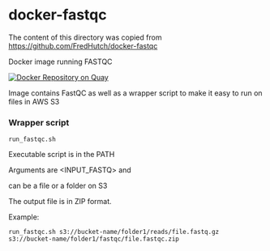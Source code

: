 # docker-fastqc

The content of this directory was copied from https://github.com/FredHutch/docker-fastqc

Docker image running FASTQC

[![Docker Repository on Quay](https://quay.io/repository/fhcrc-microbiome/fastqc/status "Docker Repository on Quay")](https://quay.io/repository/fhcrc-microbiome/fastqc)

Image contains FastQC as well as a wrapper script to make it easy to run on files in AWS S3

### Wrapper script

`run_fastqc.sh`

Executable script is in the PATH

Arguments are <INPUT_FASTQ> and <OUTPUT>

<OUTPUT> can be a file or a folder on S3

The output file is in ZIP format.

Example:

```
run_fastqc.sh s3://bucket-name/folder1/reads/file.fastq.gz s3://bucket-name/folder1/fastqc/file.fastqc.zip
```
